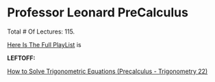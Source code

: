 # Professor Leonard PreCalculus

Total # Of Lectures: 115.

[Here Is The Full PlayList](https://www.youtube.com/playlist?list=PLDesaqWTN6ESsmwELdrzhcGiRhk5DjwLP)
is

**LEFTOFF:**

[How to Solve Trigonometric Equations (Precalculus - Trigonometry 22)](https://www.youtube.com/watch?v=hBk7OnEYPcw)
